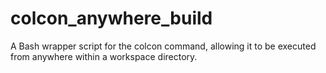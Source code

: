 # colcon_anywhere_build
A Bash wrapper script for the colcon command, allowing it to be executed from anywhere within a workspace directory.

